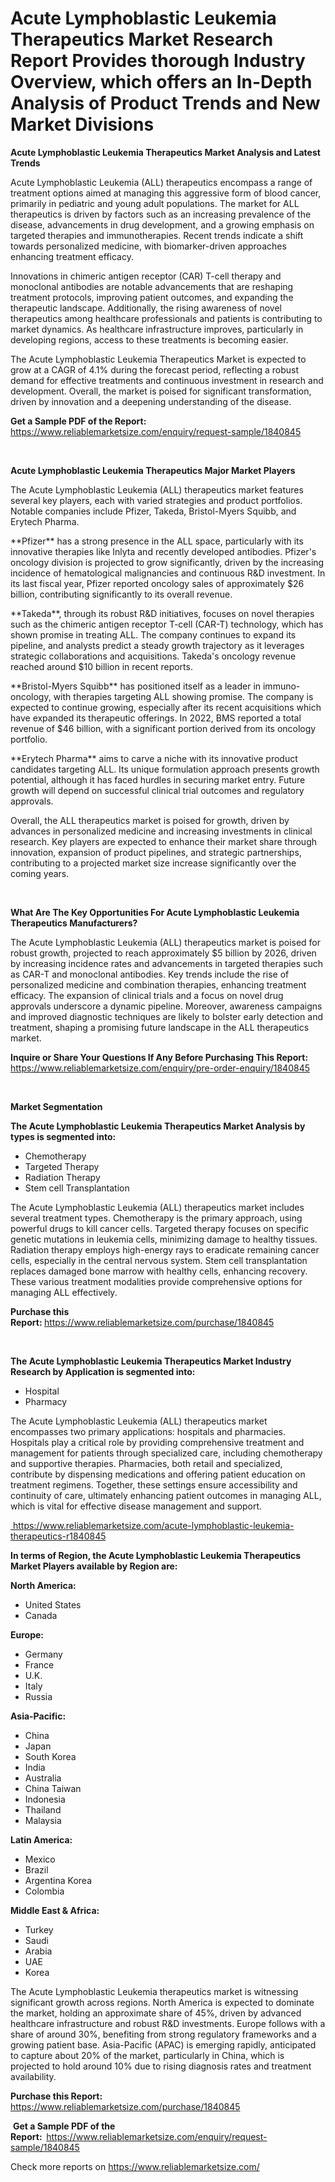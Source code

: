 <p><h1>Acute Lymphoblastic Leukemia Therapeutics Market Research Report Provides thorough Industry Overview, which offers an In-Depth Analysis of Product Trends and New Market Divisions</h1></p><p><strong>Acute Lymphoblastic Leukemia Therapeutics Market Analysis and Latest Trends</strong></p>
<p><p>Acute Lymphoblastic Leukemia (ALL) therapeutics encompass a range of treatment options aimed at managing this aggressive form of blood cancer, primarily in pediatric and young adult populations. The market for ALL therapeutics is driven by factors such as an increasing prevalence of the disease, advancements in drug development, and a growing emphasis on targeted therapies and immunotherapies. Recent trends indicate a shift towards personalized medicine, with biomarker-driven approaches enhancing treatment efficacy.</p><p>Innovations in chimeric antigen receptor (CAR) T-cell therapy and monoclonal antibodies are notable advancements that are reshaping treatment protocols, improving patient outcomes, and expanding the therapeutic landscape. Additionally, the rising awareness of novel therapeutics among healthcare professionals and patients is contributing to market dynamics. As healthcare infrastructure improves, particularly in developing regions, access to these treatments is becoming easier.</p><p>The Acute Lymphoblastic Leukemia Therapeutics Market is expected to grow at a CAGR of 4.1% during the forecast period, reflecting a robust demand for effective treatments and continuous investment in research and development. Overall, the market is poised for significant transformation, driven by innovation and a deepening understanding of the disease.</p></p>
<p><strong>Get a Sample PDF of the Report:&nbsp;</strong> <a href="https://www.reliablemarketsize.com/enquiry/request-sample/1840845?utm_campaign=2721&utm_medium=2&utm_source=Github&utm_content=ia&utm_term=03032025&utm_id=acute-lymphoblastic-leukemia-therapeutics">https://www.reliablemarketsize.com/enquiry/request-sample/1840845</a></p>
<p>&nbsp;</p>
<p><strong>Acute Lymphoblastic Leukemia Therapeutics Major Market Players</strong></p>
<p><p>The Acute Lymphoblastic Leukemia (ALL) therapeutics market features several key players, each with varied strategies and product portfolios. Notable companies include Pfizer, Takeda, Bristol-Myers Squibb, and Erytech Pharma.</p><p>**Pfizer** has a strong presence in the ALL space, particularly with its innovative therapies like Inlyta and recently developed antibodies. Pfizer's oncology division is projected to grow significantly, driven by the increasing incidence of hematological malignancies and continuous R&D investment. In its last fiscal year, Pfizer reported oncology sales of approximately $26 billion, contributing significantly to its overall revenue.</p><p>**Takeda**, through its robust R&D initiatives, focuses on novel therapies such as the chimeric antigen receptor T-cell (CAR-T) technology, which has shown promise in treating ALL. The company continues to expand its pipeline, and analysts predict a steady growth trajectory as it leverages strategic collaborations and acquisitions. Takeda's oncology revenue reached around $10 billion in recent reports.</p><p>**Bristol-Myers Squibb** has positioned itself as a leader in immuno-oncology, with therapies targeting ALL showing promise. The company is expected to continue growing, especially after its recent acquisitions which have expanded its therapeutic offerings. In 2022, BMS reported a total revenue of $46 billion, with a significant portion derived from its oncology portfolio.</p><p>**Erytech Pharma** aims to carve a niche with its innovative product candidates targeting ALL. Its unique formulation approach presents growth potential, although it has faced hurdles in securing market entry. Future growth will depend on successful clinical trial outcomes and regulatory approvals.</p><p>Overall, the ALL therapeutics market is poised for growth, driven by advances in personalized medicine and increasing investments in clinical research. Key players are expected to enhance their market share through innovation, expansion of product pipelines, and strategic partnerships, contributing to a projected market size increase significantly over the coming years.</p></p>
<p>&nbsp;</p>
<p><strong>What Are The Key Opportunities For Acute Lymphoblastic Leukemia Therapeutics Manufacturers?</strong></p>
<p><p>The Acute Lymphoblastic Leukemia (ALL) therapeutics market is poised for robust growth, projected to reach approximately $5 billion by 2026, driven by increasing incidence rates and advancements in targeted therapies such as CAR-T and monoclonal antibodies. Key trends include the rise of personalized medicine and combination therapies, enhancing treatment efficacy. The expansion of clinical trials and a focus on novel drug approvals underscore a dynamic pipeline. Moreover, awareness campaigns and improved diagnostic techniques are likely to bolster early detection and treatment, shaping a promising future landscape in the ALL therapeutics market.</p></p>
<p><strong>Inquire or Share Your Questions If Any Before Purchasing This Report:</strong> <a href="https://www.reliablemarketsize.com/enquiry/pre-order-enquiry/1840845?utm_campaign=2721&utm_medium=2&utm_source=Github&utm_content=ia&utm_term=03032025&utm_id=acute-lymphoblastic-leukemia-therapeutics">https://www.reliablemarketsize.com/enquiry/pre-order-enquiry/1840845</a></p>
<p>&nbsp;</p>
<p><strong>Market Segmentation</strong></p>
<p><strong>The Acute Lymphoblastic Leukemia Therapeutics Market Analysis by types is segmented into:</strong></p>
<p><ul><li>Chemotherapy</li><li>Targeted Therapy</li><li>Radiation Therapy</li><li>Stem cell Transplantation</li></ul></p>
<p><p>The Acute Lymphoblastic Leukemia (ALL) therapeutics market includes several treatment types. Chemotherapy is the primary approach, using powerful drugs to kill cancer cells. Targeted therapy focuses on specific genetic mutations in leukemia cells, minimizing damage to healthy tissues. Radiation therapy employs high-energy rays to eradicate remaining cancer cells, especially in the central nervous system. Stem cell transplantation replaces damaged bone marrow with healthy cells, enhancing recovery. These various treatment modalities provide comprehensive options for managing ALL effectively.</p></p>
<p><strong>Purchase this Report:&nbsp;</strong><a href="https://www.reliablemarketsize.com/purchase/1840845?utm_campaign=2721&utm_medium=2&utm_source=Github&utm_content=ia&utm_term=03032025&utm_id=acute-lymphoblastic-leukemia-therapeutics">https://www.reliablemarketsize.com/purchase/1840845</a></p>
<p>&nbsp;</p>
<p><strong>The Acute Lymphoblastic Leukemia Therapeutics Market Industry Research by Application is segmented into:</strong></p>
<p><ul><li>Hospital</li><li>Pharmacy</li></ul></p>
<p><p>The Acute Lymphoblastic Leukemia (ALL) therapeutics market encompasses two primary applications: hospitals and pharmacies. Hospitals play a critical role by providing comprehensive treatment and management for patients through specialized care, including chemotherapy and supportive therapies. Pharmacies, both retail and specialized, contribute by dispensing medications and offering patient education on treatment regimens. Together, these settings ensure accessibility and continuity of care, ultimately enhancing patient outcomes in managing ALL, which is vital for effective disease management and support.</p></p>
<p><a href="https://www.reliablemarketsize.com/acute-lymphoblastic-leukemia-therapeutics-r1840845?utm_campaign=2721&utm_medium=2&utm_source=Github&utm_content=ia&utm_term=03032025&utm_id=acute-lymphoblastic-leukemia-therapeutics">&nbsp;https://www.reliablemarketsize.com/acute-lymphoblastic-leukemia-therapeutics-r1840845</a></p>
<p><strong>In terms of Region, the Acute Lymphoblastic Leukemia Therapeutics Market Players available by Region are:</strong></p>
<p>
    <p> <strong> North America: </strong>
        <ul>
            <li>United States</li>
            <li>Canada</li>
        </ul>
        </p> 
    <p> <strong> Europe: </strong>
        <ul>
            <li>Germany</li>
            <li>France</li>
            <li>U.K.</li>
            <li>Italy</li>
            <li>Russia</li>
        </ul>
        </p> 
    <p> <strong> Asia-Pacific: </strong>
        <ul>
            <li>China</li>
            <li>Japan</li>
            <li>South Korea</li>
            <li>India</li>
            <li>Australia</li>
            <li>China Taiwan</li>
            <li>Indonesia</li>
            <li>Thailand</li>
            <li>Malaysia</li>
        </ul>
        </p> 
    <p> <strong> Latin America: </strong>
        <ul>
            <li>Mexico</li>
            <li>Brazil</li>
            <li>Argentina Korea</li>
            <li>Colombia</li>
        </ul>
        </p> 
    <p> <strong> Middle East & Africa: </strong>
        <ul>
            <li>Turkey</li>
            <li>Saudi</li>
            <li>Arabia</li>
            <li>UAE</li>
            <li>Korea</li>
        </ul>
    </p>
    </p>
<p><p>The Acute Lymphoblastic Leukemia therapeutics market is witnessing significant growth across regions. North America is expected to dominate the market, holding an approximate share of 45%, driven by advanced healthcare infrastructure and robust R&D investments. Europe follows with a share of around 30%, benefiting from strong regulatory frameworks and a growing patient base. Asia-Pacific (APAC) is emerging rapidly, anticipated to capture about 20% of the market, particularly in China, which is projected to hold around 10% due to rising diagnosis rates and treatment availability.</p></p>
<p><strong>Purchase this Report: </strong><a href="https://www.reliablemarketsize.com/purchase/1840845?utm_campaign=2721&utm_medium=2&utm_source=Github&utm_content=ia&utm_term=03032025&utm_id=acute-lymphoblastic-leukemia-therapeutics">https://www.reliablemarketsize.com/purchase/1840845</a></p>
<p>&nbsp;<strong>Get a Sample PDF of the Report:&nbsp;&nbsp;</strong><a href="https://www.reliablemarketsize.com/enquiry/request-sample/1840845?utm_campaign=2721&utm_medium=2&utm_source=Github&utm_content=ia&utm_term=03032025&utm_id=acute-lymphoblastic-leukemia-therapeutics">https://www.reliablemarketsize.com/enquiry/request-sample/1840845</a></p>
<p><strong></strong></p>
<p>Check more reports on <a href="https://www.reliablemarketsize.com/?utm_campaign=2721&utm_medium=2&utm_source=Github&utm_content=ia&utm_term=03032025&utm_id=acute-lymphoblastic-leukemia-therapeutics">https://www.reliablemarketsize.com/</a></p>